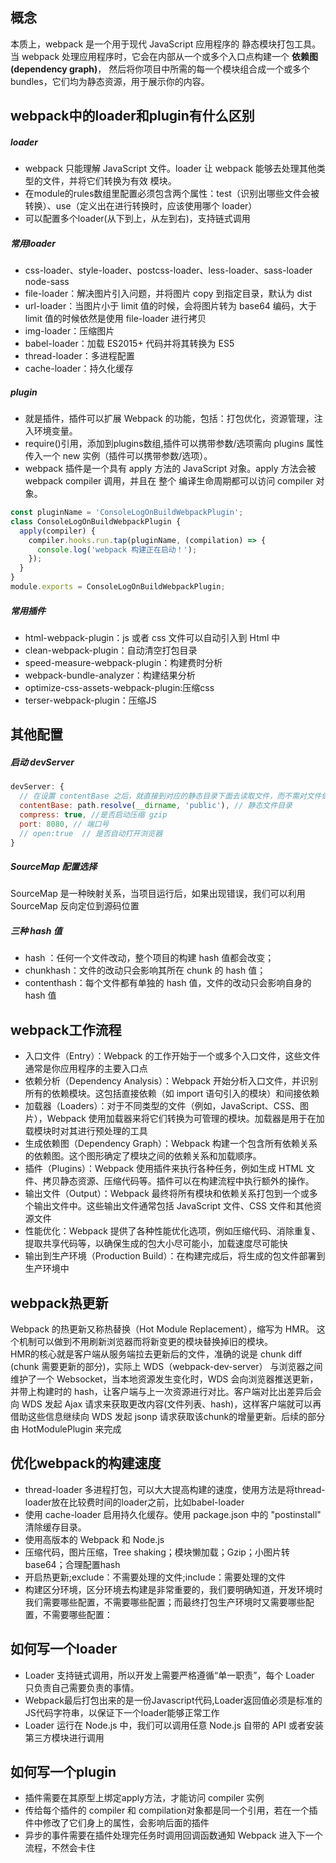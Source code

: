 ## 概念
本质上，webpack 是一个用于现代 JavaScript 应用程序的 静态模块打包工具。当 webpack 处理应用程序时，它会在内部从一个或多个入口点构建一个 __依赖图(dependency graph)__，
然后将你项目中所需的每一个模块组合成一个或多个 bundles，它们均为静态资源，用于展示你的内容。


## webpack中的loader和plugin有什么区别
##### loader
+ webpack 只能理解 JavaScript 文件。loader 让 webpack 能够去处理其他类型的文件，并将它们转换为有效 模块。
+ 在module的rules数组里配置必须包含两个属性：test（识别出哪些文件会被转换）、use（定义出在进行转换时，应该使用哪个 loader）
+ 可以配置多个loader(从下到上，从左到右)，支持链式调用

##### 常用loader
+ css-loader、style-loader、postcss-loader、less-loader、sass-loader node-sass
+ file-loader：解决图片引入问题，并将图片 copy 到指定目录，默认为 dist
+ url-loader：当图片小于 limit 值的时候，会将图片转为 base64 编码，大于 limit 值的时候依然是使用 file-loader 进行拷贝
+ img-loader：压缩图片
+ babel-loader：加载 ES2015+ 代码并将其转换为 ES5
+ thread-loader：多进程配置
+ cache-loader：持久化缓存


##### plugin
+ 就是插件，插件可以扩展 Webpack 的功能，包括：打包优化，资源管理，注入环境变量。
+ require()引用，添加到plugins数组,插件可以携带参数/选项需向 plugins 属性传入一个 new 实例（插件可以携带参数/选项）。
+ webpack 插件是一个具有 apply 方法的 JavaScript 对象。apply 方法会被 webpack compiler 调用，并且在 整个 编译生命周期都可以访问 compiler 对象。
```javascript
const pluginName = 'ConsoleLogOnBuildWebpackPlugin';
class ConsoleLogOnBuildWebpackPlugin {
  apply(compiler) {
    compiler.hooks.run.tap(pluginName, (compilation) => {
      console.log('webpack 构建正在启动！');
    });
  }
}
module.exports = ConsoleLogOnBuildWebpackPlugin;
```
##### 常用插件
+ html-webpack-plugin：js 或者 css 文件可以自动引入到 Html 中
+ clean-webpack-plugin：自动清空打包目录
+ speed-measure-webpack-plugin：构建费时分析
+ webpack-bundle-analyzer：构建结果分析
+ optimize-css-assets-webpack-plugin:压缩css
+ terser-webpack-plugin：压缩JS

## 其他配置
##### 启动 devServer
```javascript
devServer: {
  // 在设置 contentBase 之后，就直接到对应的静态目录下面去读取文件，而不需对文件做任何移动，节省了时间和性能开销。
  contentBase: path.resolve(__dirname, 'public'), // 静态文件目录
  compress: true, //是否启动压缩 gzip
  port: 8080, // 端口号
  // open:true  // 是否自动打开浏览器
}
```
##### SourceMap 配置选择
SourceMap 是一种映射关系，当项目运行后，如果出现错误，我们可以利用 SourceMap 反向定位到源码位置

##### 三种 hash 值
+ hash ：任何一个文件改动，整个项目的构建 hash 值都会改变；
+ chunkhash：文件的改动只会影响其所在 chunk 的 hash 值；
+ contenthash：每个文件都有单独的 hash 值，文件的改动只会影响自身的 hash 值

## webpack工作流程
+ 入口文件（Entry）：Webpack 的工作开始于一个或多个入口文件，这些文件通常是你应用程序的主要入口点
+ 依赖分析（Dependency Analysis）：Webpack 开始分析入口文件，并识别所有的依赖模块。这包括直接依赖（如 import 语句引入的模块）和间接依赖
+ 加载器（Loaders）：对于不同类型的文件（例如，JavaScript、CSS、图片），Webpack 使用加载器来将它们转换为可管理的模块。加载器是用于在加载模块时对其进行预处理的工具
+ 生成依赖图（Dependency Graph）：Webpack 构建一个包含所有依赖关系的依赖图。这个图形确定了模块之间的依赖关系和加载顺序。
+ 插件（Plugins）：Webpack 使用插件来执行各种任务，例如生成 HTML 文件、拷贝静态资源、压缩代码等。插件可以在构建流程中执行额外的操作。
+ 输出文件（Output）：Webpack 最终将所有模块和依赖关系打包到一个或多个输出文件中。这些输出文件通常包括 JavaScript 文件、CSS 文件和其他资源文件
+ 性能优化：Webpack 提供了各种性能优化选项，例如压缩代码、消除重复、提取共享代码等，以确保生成的包大小尽可能小，加载速度尽可能快
+ 输出到生产环境（Production Build）：在构建完成后，将生成的包文件部署到生产环境中

## webpack热更新
Webpack 的热更新又称热替换（Hot Module Replacement），缩写为 HMR。 这个机制可以做到不用刷新浏览器而将新变更的模块替换掉旧的模块。  
HMR的核心就是客户端从服务端拉去更新后的文件，准确的说是 chunk diff (chunk 需要更新的部分)，实际上 WDS（webpack-dev-server） 与浏览器之间维护了一个 Websocket，当本地资源发生变化时，WDS 会向浏览器推送更新，并带上构建时的 hash，让客户端与上一次资源进行对比。客户端对比出差异后会向 WDS 发起 Ajax 请求来获取更改内容(文件列表、hash)，这样客户端就可以再借助这些信息继续向 WDS 发起 jsonp 请求获取该chunk的增量更新。后续的部分由 HotModulePlugin 来完成

## 优化webpack的构建速度
+ thread-loader 多进程打包，可以大大提高构建的速度，使用方法是将thread-loader放在比较费时间的loader之前，比如babel-loader
+ 使用 cache-loader 启用持久化缓存。使用 package.json 中的 "postinstall" 清除缓存目录。
+ 使用高版本的 Webpack 和 Node.js
+ 压缩代码，图片压缩，Tree shaking；模块懒加载；Gzip；小图片转base64；合理配置hash
+ 开启热更新;exclude：不需要处理的文件;include：需要处理的文件
+ 构建区分环境，区分环境去构建是非常重要的，我们要明确知道，开发环境时我们需要哪些配置，不需要哪些配置；而最终打包生产环境时又需要哪些配置，不需要哪些配置：

## 如何写一个loader
+ Loader 支持链式调用，所以开发上需要严格遵循“单一职责”，每个 Loader 只负责自己需要负责的事情。
+ Webpack最后打包出来的是一份Javascript代码,Loader返回值必须是标准的JS代码字符串，以保证下一个loader能够正常工作
+ Loader 运行在 Node.js 中，我们可以调用任意 Node.js 自带的 API 或者安装第三方模块进行调用

## 如何写一个plugin
+ 插件需要在其原型上绑定apply方法，才能访问 compiler 实例
+ 传给每个插件的 compiler 和 compilation对象都是同一个引用，若在一个插件中修改了它们身上的属性，会影响后面的插件
+ 异步的事件需要在插件处理完任务时调用回调函数通知 Webpack 进入下一个流程，不然会卡住
